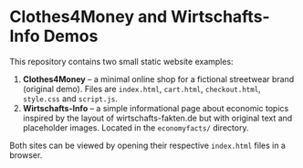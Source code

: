 # Clothes4Money and Wirtschafts-Info Demos

This repository contains two small static website examples:

1. **Clothes4Money** – a minimal online shop for a fictional streetwear brand (original demo). Files are `index.html`, `cart.html`, `checkout.html`, `style.css` and `script.js`.
2. **Wirtschafts-Info** – a simple informational page about economic topics inspired by the layout of wirtschafts-fakten.de but with original text and placeholder images. Located in the `economyfacts/` directory.

Both sites can be viewed by opening their respective `index.html` files in a browser.
